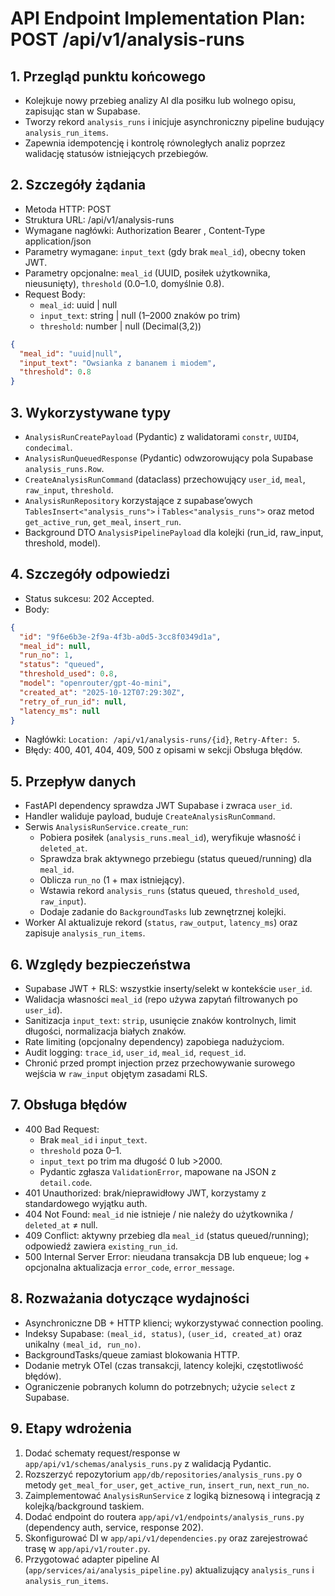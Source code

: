 # API Endpoint Implementation Plan: POST /api/v1/analysis-runs

## 1. Przegląd punktu końcowego

- Kolejkuje nowy przebieg analizy AI dla posiłku lub wolnego opisu, zapisując stan w Supabase.
- Tworzy rekord `analysis_runs` i inicjuje asynchroniczny pipeline budujący `analysis_run_items`.
- Zapewnia idempotencję i kontrolę równoległych analiz poprzez walidację statusów istniejących przebiegów.

## 2. Szczegóły żądania

- Metoda HTTP: POST
- Struktura URL: /api/v1/analysis-runs
- Wymagane nagłówki: Authorization Bearer <Supabase JWT>, Content-Type application/json
- Parametry wymagane: `input_text` (gdy brak `meal_id`), obecny token JWT.
- Parametry opcjonalne: `meal_id` (UUID, posiłek użytkownika, nieusunięty), `threshold` (0.0–1.0, domyślnie 0.8).
- Request Body:
  - `meal_id`: uuid | null
  - `input_text`: string | null (1–2000 znaków po trim)
  - `threshold`: number | null (Decimal(3,2))

```json
{
  "meal_id": "uuid|null",
  "input_text": "Owsianka z bananem i miodem",
  "threshold": 0.8
}
```

## 3. Wykorzystywane typy

- `AnalysisRunCreatePayload` (Pydantic) z walidatorami `constr`, `UUID4`, `condecimal`.
- `AnalysisRunQueuedResponse` (Pydantic) odwzorowujący pola Supabase `analysis_runs.Row`.
- `CreateAnalysisRunCommand` (dataclass) przechowujący `user_id`, `meal`, `raw_input`, `threshold`.
- `AnalysisRunRepository` korzystające z supabase’owych `TablesInsert<"analysis_runs">` i `Tables<"analysis_runs">` oraz metod `get_active_run`, `get_meal`, `insert_run`.
- Background DTO `AnalysisPipelinePayload` dla kolejki (run_id, raw_input, threshold, model).

## 4. Szczegóły odpowiedzi

- Status sukcesu: 202 Accepted.
- Body:

```json
{
  "id": "9f6e6b3e-2f9a-4f3b-a0d5-3cc8f0349d1a",
  "meal_id": null,
  "run_no": 1,
  "status": "queued",
  "threshold_used": 0.8,
  "model": "openrouter/gpt-4o-mini",
  "created_at": "2025-10-12T07:29:30Z",
  "retry_of_run_id": null,
  "latency_ms": null
}
```

- Nagłówki: `Location: /api/v1/analysis-runs/{id}`, `Retry-After: 5`.
- Błędy: 400, 401, 404, 409, 500 z opisami w sekcji Obsługa błędów.

## 5. Przepływ danych

- FastAPI dependency sprawdza JWT Supabase i zwraca `user_id`.
- Handler waliduje payload, buduje `CreateAnalysisRunCommand`.
- Serwis `AnalysisRunService.create_run`:
  - Pobiera posiłek (`analysis_runs.meal_id`), weryfikuje własność i `deleted_at`.
  - Sprawdza brak aktywnego przebiegu (status queued/running) dla `meal_id`.
  - Oblicza `run_no` (1 + max istniejący).
  - Wstawia rekord `analysis_runs` (status queued, `threshold_used`, `raw_input`).
  - Dodaje zadanie do `BackgroundTasks` lub zewnętrznej kolejki.
- Worker AI aktualizuje rekord (`status`, `raw_output`, `latency_ms`) oraz zapisuje `analysis_run_items`.

## 6. Względy bezpieczeństwa

- Supabase JWT + RLS: wszystkie inserty/selekt w kontekście `user_id`.
- Walidacja własności `meal_id` (repo używa zapytań filtrowanych po `user_id`).
- Sanitizacja `input_text`: `strip`, usunięcie znaków kontrolnych, limit długości, normalizacja białych znaków.
- Rate limiting (opcjonalny dependency) zapobiega nadużyciom.
- Audit logging: `trace_id`, `user_id`, `meal_id`, `request_id`.
- Chronić przed prompt injection przez przechowywanie surowego wejścia w `raw_input` objętym zasadami RLS.

## 7. Obsługa błędów

- 400 Bad Request:
  - Brak `meal_id` i `input_text`.
  - `threshold` poza 0–1.
  - `input_text` po trim ma długość 0 lub >2000.
  - Pydantic zgłasza `ValidationError`, mapowane na JSON z `detail.code`.
- 401 Unauthorized: brak/nieprawidłowy JWT, korzystamy z standardowego wyjątku auth.
- 404 Not Found: `meal_id` nie istnieje / nie należy do użytkownika / `deleted_at` ≠ null.
- 409 Conflict: aktywny przebieg dla `meal_id` (status queued/running); odpowiedź zawiera `existing_run_id`.
- 500 Internal Server Error: nieudana transakcja DB lub enqueue; log + opcjonalna aktualizacja `error_code`, `error_message`.

## 8. Rozważania dotyczące wydajności

- Asynchroniczne DB + HTTP klienci; wykorzystywać connection pooling.
- Indeksy Supabase: `(meal_id, status)`, `(user_id, created_at)` oraz unikalny `(meal_id, run_no)`.
- BackgroundTasks/queue zamiast blokowania HTTP.
- Dodanie metryk OTel (czas transakcji, latency kolejki, częstotliwość błędów).
- Ograniczenie pobranych kolumn do potrzebnych; użycie `select` z Supabase.

## 9. Etapy wdrożenia

1. Dodać schematy request/response w `app/api/v1/schemas/analysis_runs.py` z walidacją Pydantic.
2. Rozszerzyć repozytorium `app/db/repositories/analysis_runs.py` o metody `get_meal_for_user`, `get_active_run`, `insert_run`, `next_run_no`.
3. Zaimplementować `AnalysisRunService` z logiką biznesową i integracją z kolejką/background taskiem.
4. Dodać endpoint do routera `app/api/v1/endpoints/analysis_runs.py` (dependency auth, service, response 202).
5. Skonfigurować DI w `app/api/v1/dependencies.py` oraz zarejestrować trasę w `app/api/v1/router.py`.
6. Przygotować adapter pipeline AI (`app/services/ai/analysis_pipeline.py`) aktualizujący `analysis_runs` i `analysis_run_items`.
